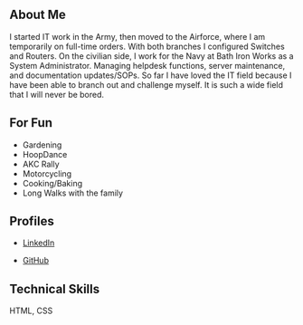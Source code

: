 

## About Me

I started IT work in the Army, then moved to the Airforce, where I am temporarily on full-time orders. With both branches I configured Switches and Routers. On the civilian side, I work for the Navy at Bath Iron Works as a System Administrator. Managing helpdesk functions, server maintenance, and documentation updates/SOPs. So far I have loved the IT field because I have been able to branch out and challenge myself. It is such a wide field that I will never be bored.

## For Fun

- Gardening
- HoopDance
- AKC Rally
- Motorcycling
- Cooking/Baking
- Long Walks with the family

## Profiles

* [LinkedIn](https://www.linkedin.com/in/colleen-kingsley-0b732b199)

* [GitHub](https://github.com/crkingsley/about-me)

## Technical Skills

HTML, CSS

